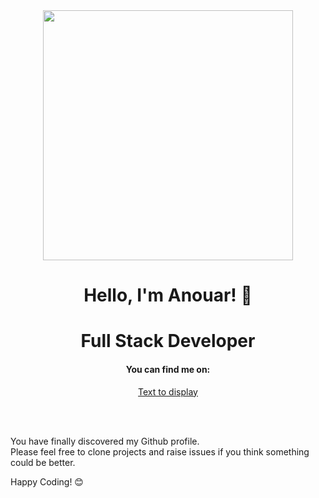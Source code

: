 <div align="center">
<img src="https://i.imgur.com/8MupZHY.gif" width="400px" />
<br>

# Hello, I'm Anouar! 👋 
# Full Stack Developer

#### You can find me on:
 [Text to display](mailto:your_email@yahoo.com)

<br>
<br>
</div>

You have finally discovered my Github profile. <br>
Please feel free to clone projects and raise issues if you think something could be better.

Happy Coding! 😊

<div align="center">
<br>

</div>
